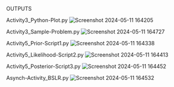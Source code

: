 OUTPUTS

Activity3_Python-Plot.py ![Screenshot 2024-05-11 164205](https://github.com/RizaWong/bayesianStatistics_Activities2024/assets/168974007/2727f5a0-49bf-4c48-91e0-0a3483a052f6)

Activity3_Sample-Problem.py ![Screenshot 2024-05-11 164727](https://github.com/RizaWong/bayesianStatistics_Activities2024/assets/168974007/78d3673b-4505-403f-9641-67dac6fe3acb)

Activity5_Prior-Script1.py ![Screenshot 2024-05-11 164338](https://github.com/RizaWong/bayesianStatistics_Activities2024/assets/168974007/f5720816-20a1-4d8f-8e68-6b3eb2c91f7f)

Activity5_Likelihood-Script2.py ![Screenshot 2024-05-11 164413](https://github.com/RizaWong/bayesianStatistics_Activities2024/assets/168974007/09ce7983-7f65-4290-9f71-a3858e14090a)

Activity5_Posterior-Script3.py ![Screenshot 2024-05-11 164452](https://github.com/RizaWong/bayesianStatistics_Activities2024/assets/168974007/737905f1-42eb-4a0b-bbf2-78283127710d)

Asynch-Activity_BSLR.py ![Screenshot 2024-05-11 164532](https://github.com/RizaWong/bayesianStatistics_Activities2024/assets/168974007/460e5215-7890-46ab-a8db-d06d39e1c299)

